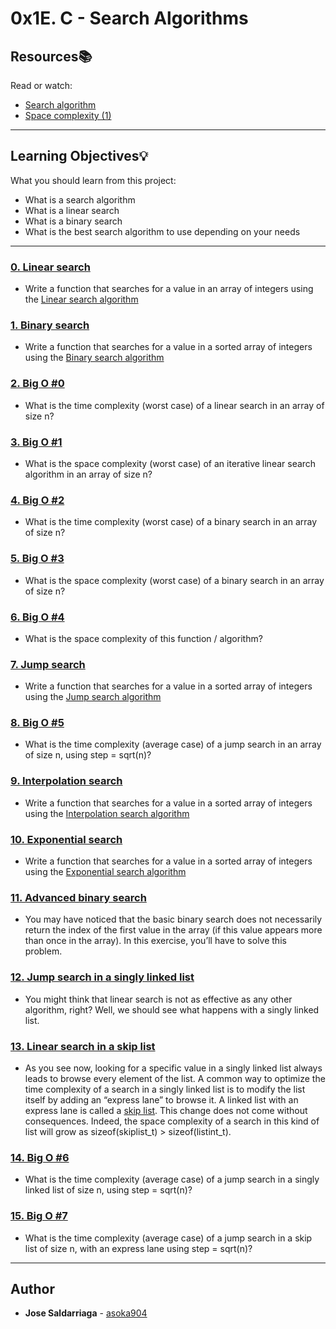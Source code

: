 # 0x1E. C - Search Algorithms

## Resources:books:
Read or watch:
* [Search algorithm](https://en.wikipedia.org/wiki/Search_algorithm)
* [Space complexity (1)](https://www.geeksforgeeks.org/g-fact-86/)

---
## Learning Objectives:bulb:
What you should learn from this project:

* What is a search algorithm
* What is a linear search
* What is a binary search
* What is the best search algorithm to use depending on your needs

---

### [0. Linear search](./0-linear.c)
* Write a function that searches for a value in an array of integers using the [Linear search algorithm](https://en.wikipedia.org/wiki/Linear_search)


### [1. Binary search](./1-binary.c)
* Write a function that searches for a value in a sorted array of integers using the [Binary search algorithm](https://en.wikipedia.org/wiki/Binary_search_algorithm)


### [2. Big O #0](./2-O)
* What is the time complexity (worst case) of a linear search in an array of size n?


### [3. Big O #1](./3-O)
* What is the space complexity (worst case) of an iterative linear search algorithm in an array of size n?


### [4. Big O #2](./4-O)
* What is the time complexity (worst case) of a binary search in an array of size n?


### [5. Big O #3](./5-O)
* What is the space complexity (worst case) of a binary search in an array of size n?


### [6. Big O #4](./6-O)
* What is the space complexity of this function / algorithm?


### [7. Jump search](./100-jump.c)
* Write a function that searches for a value in a sorted array of integers using the [Jump search algorithm](https://en.wikipedia.org/wiki/Jump_search)


### [8. Big O #5](./101-O)
* What is the time complexity (average case) of a jump search in an array of size n, using step = sqrt(n)?


### [9. Interpolation search](./102-interpolation.c)
* Write a function that searches for a value in a sorted array of integers using the [Interpolation search algorithm](https://en.wikipedia.org/wiki/Interpolation_search)


### [10. Exponential search](./103-exponential.c)
* Write a function that searches for a value in a sorted array of integers using the [Exponential search algorithm](https://en.wikipedia.org/wiki/Exponential_search)


### [11. Advanced binary search](./104-advanced_binary.c)
* You may have noticed that the basic binary search does not necessarily return the index of the first value in the array (if this value appears more than once in the array).
In this exercise, you’ll have to solve this problem.


### [12. Jump search in a singly linked list](./105-jump_list.c)
* You might think that linear search is not as effective as any other algorithm, right? Well, we should see what happens with a singly linked list.


### [13. Linear search in a skip list](./106-linear_skip.c)
* As you see now, looking for a specific value in a singly linked list always leads to browse every element of the list.
A common way to optimize the time complexity of a search in a singly linked list is to modify the list itself by adding an “express lane” to browse it.
A linked list with an express lane is called a [skip list](https://en.wikipedia.org/wiki/Skip_list).
This change does not come without consequences. Indeed, the space complexity of a search in this kind of list will grow as sizeof(skiplist_t) > sizeof(listint_t).


### [14. Big O #6](./107-O)
* What is the time complexity (average case) of a jump search in a singly linked list of size n, using step = sqrt(n)?


### [15. Big O #7](./108-O)
* What is the time complexity (average case) of a jump search in a skip list of size n, with an express lane using step = sqrt(n)?

---

## Author
* **Jose Saldarriaga** - [asoka904](https://github.com/asoka904)
